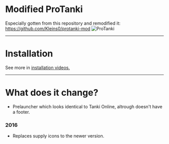 # Modified ProTanki
Especially gotten from this repository and remodified it: https://github.com/Kleins0/protanki-mod
![ProTanki](https://user-images.githubusercontent.com/113231787/213869911-27e1dc2e-acef-4b0d-9afc-dc66f25af21b.png)
____
# Installation
See more in <a href="https://www.youtube.com/watch?v=igAmb5755zg">installation videos.</a>
____
# What does it change?
+ Prelauncher which looks identical to Tanki Online, altrough doesn't have a footer.

<h3>2016</h3>

+ Replaces supply icons to the newer version.
